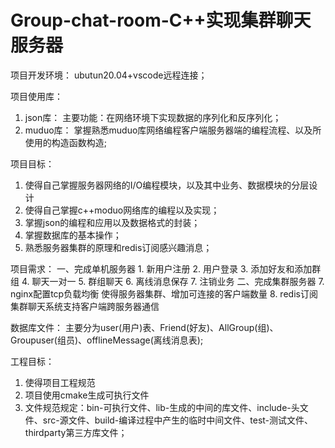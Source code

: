 # Group-chat-room-C++实现集群聊天服务器

项目开发环境：
  ubutun20.04+vscode远程连接；
  
项目使用库：
  1. json库：
    主要功能：在网络环境下实现数据的序列化和反序列化；
  2. muduo库：
    掌握熟悉muduo库网络编程客户端服务器端的编程流程、以及所使用的构造函数构造;

项目目标：
  1. 使得自己掌握服务器网络的I/O编程模块，以及其中业务、数据模块的分层设计 
  2. 使得自己掌握c++moduo网络库的编程以及实现；
  3. 掌握json的编程和应用以及数据格式的封装；
  4. 掌握数据库的基本操作；
  5. 熟悉服务器集群的原理和redis订阅感兴趣消息；

项目需求：
   一、完成单机服务器
    1. 新用户注册
    2. 用户登录
    3. 添加好友和添加群组
    4. 聊天一对一
    5. 群组聊天
    6. 离线消息保存
    7. 注销业务
   二、完成集群服务器
    7. nginx配置tcp负载均衡 使得服务器集群、增加可连接的客户端数量
    8. redis订阅集群聊天系统支持客户端跨服务器通信
  
  数据库文件：
  主要分为user(用户)表、Friend(好友)、AllGroup(组)、Groupuser(组员)、offlineMessage(离线消息表);
  
  工程目标：
  1. 使得项目工程规范
  2. 项目使用cmake生成可执行文件
  3. 文件规范规定：bin-可执行文件、lib-生成的中间的库文件、include-头文件、src-源文件、build-编译过程中产生的临时中间文件、test-测试文件、thirdparty第三方库文件；
  
